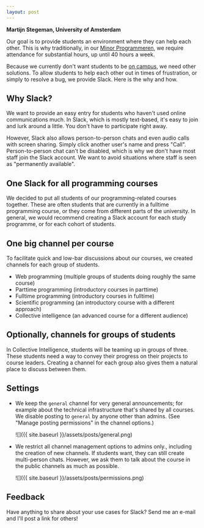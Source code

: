```yaml
---
layout: post
---
```


**Martijn Stegeman, University of Amsterdam**

Our goal is to provide students an environment where they can help each other. This is why traditionally, in our [Minor Programmeren](https://www.mprog.nl/), we require attendance for substantial hours, up until 40 hours a week.

Because we currently don't want students to be [on campus](https://www.uva.nl/), we need other solutions. To allow students to help each other out in times of frustration, or simply to resolve a bug, we provide Slack. Here is the why and how.

## Why Slack?

We want to provide an easy entry for students who haven't used online communications much. In Slack, which is mostly text-based, it's easy to join and lurk around a little. You don't have to participate right away.

However, Slack also allows person-to-person chats and even audio calls with screen sharing. Simply click another user's name and press "Call". Person-to-person chat can't be disabled, which is why we don't have most staff join the Slack account. We want to avoid situations where staff is seen as "permanently available".

## One Slack for all programming courses

We decided to put all students of our programming-related courses together. These are often students that are currently in a fulltime programming course, or they come from different parts of the university. In general, we would recommend creating a Slack account for each study programme, or for each cohort of students.

## One big channel per course

To facilitate quick and low-bar discussions about our courses, we created channels for each group of students.

- Web programming (multiple groups of students doing roughly the same course)
- Parttime programming (introductory courses in parttime)
- Fulltime programming (introductory courses in fulltime)
- Scientific programming (an introductory course with a different approach)
- Collective intelligence (an advanced course for a different audience)

## Optionally, channels for groups of students

In Collective Intelligence, students will be teaming up in groups of three. These students need a way to convey their progress on their projects to course leaders. Creating a channel for each group also gives them a natural place to discuss between them.

## Settings

- We keep the `general` channel for very general announcements; for example about the technical infrastructure that's shared by all courses. We disable posting to `general` by anyone other than admins. (See "Manage posting permissions" in the channel options.)

    ![]({{ site.baseurl }}/assets/posts/general.png)

- We restrict all channel management options to admins only., including the creation of new channels. If students want, they can still create multi-person chats. However, we ask them to talk about the course in the public channels as much as possible. 

    ![]({{ site.baseurl }}/assets/posts/permissions.png)

## Feedback

Have anything to share about your use cases for Slack? Send me an e-mail and I'll post a link for others!
